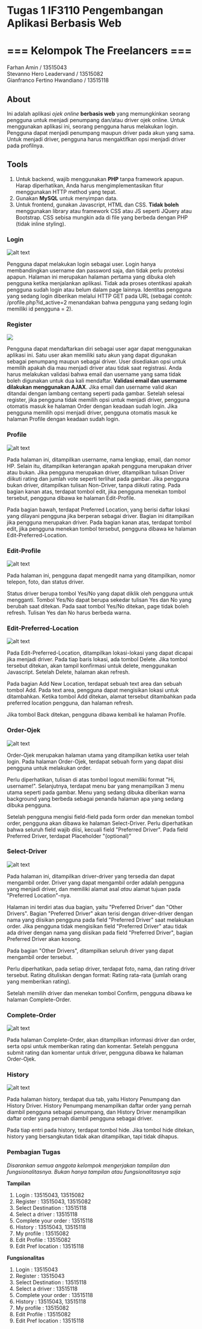 # Tugas 1 IF3110 Pengembangan Aplikasi Berbasis Web

# === Kelompok The Freelancers ===

Farhan Amin / 13515043 <br>
Stevanno Hero Leadervand / 13515082 <br>
Gianfranco Fertino Hwandiano / 13515118

## About

Ini adalah aplikasi *ojek online* **berbasis web** yang memungkinkan seorang pengguna untuk menjadi penumpang dan/atau driver ojek online. Untuk menggunakan aplikasi ini, seorang pengguna harus melakukan login. Pengguna dapat menjadi penumpang maupun driver pada akun yang sama. Untuk menjadi driver, pengguna harus mengaktifkan opsi menjadi driver pada profilnya.

## Tools

1. Untuk backend, wajib menggunakan **PHP** tanpa framework apapun. Harap diperhatikan, Anda harus mengimplementasikan fitur menggunakan HTTP method yang tepat.
2. Gunakan **MySQL** untuk menyimpan data.
3. Untuk frontend, gunakan Javascript, HTML dan CSS. **Tidak boleh** menggunakan library atau framework CSS atau JS seperti JQuery atau Bootstrap. CSS sebisa mungkin ada di file yang berbeda dengan PHP (tidak inline styling).


### Login

![alt text](https://i.imgur.com/WmHxvd5.jpg)

Pengguna dapat melakukan login sebagai user. Login hanya membandingkan username dan password saja, dan tidak perlu proteksi apapun. Halaman ini merupakan halaman pertama yang dibuka oleh pengguna ketika menjalankan aplikasi. Tidak ada proses otentikasi apakah pengguna sudah login atau belum dalam page lainnya. Identitas pengguna yang sedang login diberikan melalui HTTP GET pada URL (sebagai contoh: /profile.php?id_active=2 menandakan bahwa pengguna yang sedang login memiliki id pengguna = 2).

### Register

![](https://i.imgur.com/sO3exk8.jpg)

Pengguna dapat mendaftarkan diri sebagai user agar dapat menggunakan aplikasi ini. Satu user akan memiliki satu akun yang dapat digunakan sebagai penumpang maupun sebagai driver. User disediakan opsi untuk memilih apakah dia mau menjadi driver atau tidak saat registrasi. Anda harus melakukan validasi bahwa email dan username yang sama tidak boleh digunakan untuk dua kali mendaftar. **Validasi email dan username dilakukan menggunakan AJAX**. Jika email dan username valid akan ditandai dengan lambang centang seperti pada gambar. Setelah selesai register, jika pengguna tidak memilih opsi untuk menjadi driver, pengguna otomatis masuk ke halaman Order dengan keadaan sudah login. Jika pengguna memilih opsi menjadi driver, pengguna otomatis masuk ke halaman Profile dengan keadaan sudah login.

### Profile

![alt text](https://i.imgur.com/LCD4gyM.jpg)

Pada halaman ini, ditampilkan username, nama lengkap, email, dan nomor HP. Selain itu, ditampilkan keterangan apakah pengguna merupakan driver atau bukan. Jika pengguna merupakan driver, ditampilkan tulisan Driver diikuti rating dan jumlah vote seperti terlihat pada gambar. Jika pengguna bukan driver, ditampilkan tulisan Non-Driver, tanpa diikuti rating. Pada bagian kanan atas, terdapat tombol edit, jika pengguna menekan tombol tersebut, pengguna dibawa ke halaman Edit-Profile.

Pada bagian bawah, terdapat Preferred Location, yang berisi daftar lokasi yang dilayani pengguna jika berperan sebagai driver. Bagian ini ditampilkan jika pengguna merupakan driver. Pada bagian kanan atas, terdapat tombol edit, jika pengguna menekan tombol tersebut, pengguna dibawa ke halaman Edit-Preferred-Location.

### Edit-Profile

![alt text](https://i.imgur.com/TIF5YnW.jpg)

Pada halaman ini, pengguna dapat mengedit nama yang ditampilkan, nomor telepon, foto, dan status driver.

Status driver berupa tombol Yes/No yang dapat diklik oleh pengguna untuk mengganti. Tombol Yes/No dapat berupa sekedar tulisan Yes dan No yang berubah saat ditekan. Pada saat tombol Yes/No ditekan, page tidak boleh refresh. Tulisan Yes dan No harus berbeda warna.

### Edit-Preferred-Location

![alt text](https://i.imgur.com/zaPVjdU.jpg)

Pada Edit-Preferred-Location, ditampilkan lokasi-lokasi yang dapat dicapai jika menjadi driver. Pada tiap baris lokasi, ada tombol Delete. Jika tombol tersebut ditekan, akan tampil konfirmasi untuk delete, menggunakan Javascript. Setelah Delete, halaman akan refresh.

Pada bagian Add New Location, terdapat sebuah text area dan sebuah tombol Add. Pada text area, pengguna dapat mengisikan lokasi untuk ditambahkan. Ketika tombol Add ditekan, alamat tersebut ditambahkan pada preferred location pengguna, dan halaman refresh.

Jika tombol Back ditekan, pengguna dibawa kembali ke halaman Profile.


### Order-Ojek

![alt text](https://i.imgur.com/K08ANDk.jpg)

Order-Ojek merupakan halaman utama yang ditampilkan ketika user telah login. Pada halaman Order-Ojek, terdapat sebuah form yang dapat diisi pengguna untuk melakukan order.

Perlu diperhatikan, tulisan di atas tombol logout memiliki format "Hi, username!". Selanjutnya, terdapat menu bar yang menampilkan 3 menu utama seperti pada gambar. Menu yang sedang dibuka diberikan warna background yang berbeda sebagai penanda halaman apa yang sedang dibuka pengguna.

Setelah pengguna mengisi field-field pada form order dan menekan tombol order, pengguna akan dibawa ke halaman Select-Driver. Perlu diperhatikan bahwa seluruh field wajib diisi, kecuali field "Preferred Driver". Pada field Preferred Driver, terdapat Placeholder "(optional)"

### Select-Driver

![alt text](https://i.imgur.com/CQVruDA.jpg)

Pada halaman ini, ditampilkan driver-driver yang tersedia dan dapat mengambil order. Driver yang dapat mengambil order adalah pengguna yang menjadi driver, dan memiliki alamat asal *atau* alamat tujuan pada "Preferred Location"-nya.

Halaman ini terdiri atas dua bagian, yaitu "Preferred Driver" dan "Other Drivers". Bagian "Preferred Driver" akan terisi dengan driver-driver dengan nama yang diisikan pengguna pada field "Preferred Driver" saat melakukan order. Jika pengguna tidak mengisikan field "Preferred Driver" atau tidak ada driver dengan nama yang diisikan pada field "Preferred Driver", bagian Preferred Driver akan kosong.

Pada bagian "Other Drivers", ditampilkan seluruh driver yang dapat mengambil order tersebut.

Perlu diperhatikan, pada setiap driver, terdapat foto, nama, dan rating driver tersebut. Rating dituliskan dengan format: Rating rata-rata (jumlah orang yang memberikan rating).

Setelah memilih driver dan menekan tombol Confirm, pengguna dibawa ke halaman Complete-Order.

### Complete-Order

![alt text](https://i.imgur.com/iEodrTJ.jpg)

Pada halaman Complete-Order, akan ditampilkan informasi driver dan order, serta opsi untuk memberikan rating dan komentar. Setelah pengguna submit rating dan komentar untuk driver, pengguna dibawa ke halaman Order-Ojek.


### History

![alt text](https://i.imgur.com/YbKX2lb.jpg)

Pada halaman history, terdapat dua tab, yaitu History Penumpang dan History Driver. History Penumpang menampilkan daftar order yang pernah diambil pengguna sebagai penumpang, dan History Driver menampilkan daftar order yang pernah diambil pengguna sebagai driver.

Pada tiap entri pada history, terdapat tombol hide. Jika tombol hide ditekan, history yang bersangkutan tidak akan ditampilkan, tapi tidak dihapus.


### Pembagian Tugas
*Disarankan semua anggota kelompok mengerjakan tampilan dan fungsionalitasnya. Bukan hanya tampilan atau fungsionalitasnya saja*

**Tampilan**
1. Login : 13515043, 13515082
2. Register : 13515043, 13515082
3. Select Destination : 13515118
4. Select a driver : 13515118
5. Complete your order : 13515118
6. History : 13515043, 13515118
7. My profile : 13515082
8. Edit Profile : 13515082
9. Edit Pref location : 13515118

**Fungsionalitas**
1. Login : 13515043
2. Register : 13515043
3. Select Destination : 13515118
4. Select a driver : 13515118
5. Complete your order : 13515118
6. History : 13515043, 13515118
7. My profile : 13515082
8. Edit Profile : 13515082
9. Edit Pref location : 13515118

